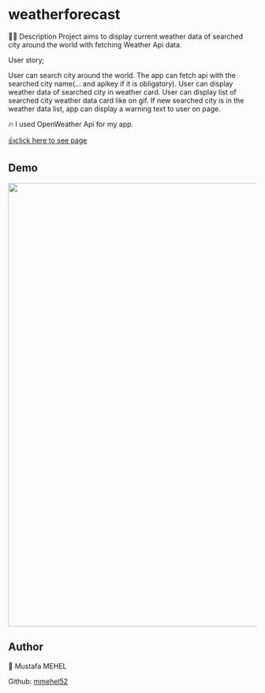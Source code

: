 # weatherforecast

👨‍💻 Description
Project aims to display current weather data of searched city around the world with fetching Weather Api data.

User story;

User can search city around the world.
The app can fetch api with the searched city name(... and apikey if it is obligatory).
User can display weather data of searched city in weather card.
User can display list of searched city weather data card like on gif.
If new searched city is in the weather data list, app can display a warning text to user on page.

🔥 I  used OpenWeather Api for my app.


 [👍click here to see page](https://mmehel52.github.io/weatherforecast/)
 
## Demo
<img src="https://github.com/mmehel52/weatherforecast/blob/main/Animation.gif" width="900"/>


      



## Author
👤 Mustafa MEHEL


Github: [mmehel52](https://github.com/mmehel52)
